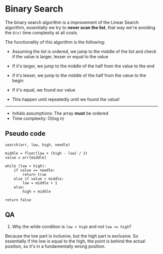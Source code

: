 # Binary Search

The binary search algorithm is a improvement of the Linear Search algorithm,
essentially we try to **never scan the list**, that way we're avoiding the
`O(n)` time complexity at all costs.

The functionality of this algorithm is the following:

- Assuming the list is ordered, we jump to the middle of the list and check if the value is larger, lesser or equal to the value
- If it's larger, we jump to the middle of the half from the value to the end
- if it's lesser, we jump to the middle of the half from the value to the begin
- If it's equal, we found our value

- This happen until repeatedly until we found the value!

---

- Initials assumptions: The array **must** be ordered
- Time complexity: O(log n)

## Pseudo code

```
search(arr, low, high, needle)

middle = floor(low + (high - low) / 2)
value = arr[middle]

while (low < high):
    if value == needle:
        return true
    else if value > middle:
        low = middle + 1
    else:
        high = middle

return false
```

## QA

1. Why the while condition is `low < high` and not `low <= high`?

Because the low part is inclusive, but the high part is exclusive. So essentially if the low is equal to the high, the point is behind the actual position, so it's in a fundamentally wrong position.
